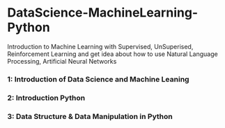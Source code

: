 # DataScience-MachineLearning-Python
Introduction to Machine Learning with Supervised, UnSuperised, Reinforcement Learning and get idea about how to use Natural Language Processing, Artificial Neural Networks

### 1: Introduction of Data Science and Machine Leaning

### 2: Introduction Python

### 3: Data Structure & Data Manipulation in Python
